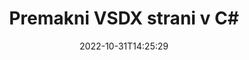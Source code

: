 ---
############################# Static ############################
layout: "auto-gen-merger"
date: 2022-10-31T14:25:29
draft: false
otherformats: dot dotm dotx epub html mht mhtml odp ods odt one otp ott pdf pps ppsx

############################# Head ############################
head_title: "Premakni VSDX strani v C#"
head_description: "Premaknite strani znotraj dokumenta VSDX v C# na kateri koli položaj z uporabo API-ja za združevanje dokumentov."

############################# Header ############################
title: "Premakni VSDX strani v C#"
description: "Premaknite strani VSDX z nekaj vrsticami kode .NET."
bg_image: "https://cms.admin.containerize.com/templates/aspose/App_Themes/V3/images/bg/header1.png"
bg_overlay: false
button:
    enable: true
    icon: "fas fa-arrow-down"
    label: "Prenesite brezplačno preskusno različico"
    link: "https://downloads.groupdocs.com/merger/net"

############################# SubMenu ############################
submenu:
    enable: true

    left:
        img_alt: "GroupDocs.Merger for .NET"
        image: "https://cms.admin.containerize.com/templates/groupdocs/images/product-logos/90x90-noborder/groupdocs-merger-net.png"
        product: "GroupDocs.Merger"
        platform: ".NET"

    middle:
        button:

            # button loop
            - link: "https://apireference.groupdocs.com/merger/net"
              text: "API Reference"

            # button loop
            - link: "https://github.com/groupdocs-merger"
              text: "Primeri kod"

            # button loop
            - link: "https://products.groupdocs.app/merger/family"
              text: "Predstavitve v živo"

            # button loop
            - link: "https://purchase.groupdocs.com/pricing/merger/net"
              text: "Cenitev"

    right:
        link_download: "https://downloads.groupdocs.com/merger"
        link_learn: "https://docs.groupdocs.com/merger/net"
        link_buy: "https://purchase.groupdocs.com"

############################# About ############################
about:
    enable: true
    title: "O API-ju GroupDocs.Merger for .NET"
    content: |
        [GroupDocs.Merger for .NET](/sl/merger/net/) ponuja preprosto rešitev za varno združevanje in razdelitev med široko paleto formatov dokumentov, vključno s PDF, Microsoft Office (Word, Excel, PowerPoint) , OneNote), OpenDocument, HTML, slike in številne druge v aplikacijah .NET. Če dodate le nekaj vrstic kode, izvedite več operacij dokumenta, kot so premikanje, odstranjevanje, vrtenje, zamenjava, ekstrahiranje ali spreminjanje orientacije strani v dokumentih. API za združevanje dokumentov podpira tudi predogled strani dokumenta kot slike za analizo strukture dokumenta, oblikovanja in vsebine na strani.
        
        GroupDocs.Merger API je prava izbira za korporativne rešitve, ki potrebujejo funkcije premikanja strani datotek. Ti API-ji so dobro podprti na vseh glavnih operacijskih sistemih in platformah, vključno z .NET Framework, .NET Standard, .NET Core, Mono.

############################# Steps ############################
steps:
    enable: true
    title_left: "Premakni strani datoteke VSDX v .NET"
    content_left: |
        [GroupDocs.Merger for .NET](/sl/merger/net/) razvijalcem C# olajša premikanje strani znotraj datoteke VSDX z implementacijo nekaj preprostih korakov .
        
        * Inicializirajte **MoveOptions**, da določite trenutno in novo številko strani.
        * Ustvarite nov primerek **Merger** in podajte pot izvornega dokumenta kot parameter konstruktorja.
        * Pokličite **MovePage** in posredujte predmet **MoveOptions**.
        * Pokličite **Save** in določite pot do datoteke za shranjevanje nastalega dokumenta.

    title_right: "Sistemske zahteve"
    content_right: |
        API-ji GroupDocs.Merger for .NET so podprti na vseh glavnih platformah in operacijskih sistemih. Preden izvedete spodnjo kodo, se prepričajte, da imate v sistemu nameščene naslednje predpogoje.

        * Operacijski sistemi: Microsoft Windows, Linux, MacOS
        * Razvojna okolja: Visual Studio, Xamarin, MonoDevelop
        * Ogrodja: .NET Framework, .NET Standard, .NET Core, Mono
        * Prenesite najnovejšo različico GroupDocs.Merger for .NET iz [NuGet](https://www.nuget.org/packages/groupdocs.merger)
         
    code: |
     {{% merger/additional-styles %}}
     {{< merger/code-merger title="Kako premikati strani datoteke VSDX s primerom kode C#">}}

        ```csharp    
        // Premaknite strani datoteke VSDX z API-jem GroupDocs.Merger
        int pageNumber = 6;
        int newPageNumber = 1;

        // Inicializirajte razred MoveOptions, da določite trenutno in novo številko strani
        MoveOptions moveOptions = new MoveOptions(pageNumber, newPageNumber);

        // Ustvari združitev z vhodnim dokumentom VSDX
        using (Merger merger = new Merger("input.vsdx"))
          {
            // Pokličite metodo MovePage in ji posredujte predmet MoveOptions
            merger.MovePage(moveOptions);
    
            // Pokličite metodo Shrani in posredujte želeno pot do datoteke, da shranite izhodni dokument
            merger.Save("output.vsdx");
          }
        ```
     {{< /merger/code-merger >}}

############################# Demos ############################
demos:
    enable: true
    title: "Predstavitve v živo - premaknite VSDX strani na splet"
    content: |
       Takoj premaknite strani datoteke VSDX tako, da obiščete spletno mesto [GroupDocs.Merger Live Demos](https://products.groupdocs.app/splitter/move-pages/vsdx).
       Predstavitev v živo ima naslednje prednosti.
        
############################# About Formats ############################
about_formats:
    enable: true

############################# More Formats ############################
more_formats:
    enable: true
    title: "Premikanje strani drugih formatov dokumentov"
    content: |
        .NET dokumentira API za združevanje in razdelitev za oblike datotek in slike. Premaknite nekaj priljubljenih formatov datotek, kot je navedeno spodaj.

############################# Back to top ###############################
back_to_top:
    enable: true
---
